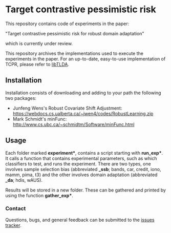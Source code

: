 # Target contrastive pessimistic risk

This repository contains code of experiments in the paper:

"Target contrastive pessimistic risk for robust domain adaptation"

which is currently under review.

This repository archives the implementations used to execute the experiments in the paper. For an up-to-date, easy-to-use implementation of TCPR, please refer to [libTLDA](https://github.com/wmkouw/libTLDA).

## Installation

Installation consists of downloading and adding to your path the following two packages:

- Junfeng Wens's Robust Covariate Shift Adjustment: https://webdocs.cs.ualberta.ca/~jwen4/codes/RobustLearning.zip
- Mark Schmidt's minFunc: http://www.cs.ubc.ca/~schmidtm/Software/minFunc.html

## Usage

Each folder marked __experiment\*__, contains a script starting with __run_exp\*__. It calls a function that contains experimental parameters, such as which classifiers to test, and runs the experiment. There are two types, one involves sample selection bias (abbreviated __\_ssb__; bands, car, credit, iono, mamm, pima, t3) and the other involves domain adaptation (abbreviated __\_da__; hdis, wAUS).

Results will be stored in a new folder. These can be gathered and printed by using the function __gather_exp\*__.

### Contact

Questions, bugs, and general feedback can be submitted to the [issues tracker](https://github.com/wmkouw/tcpr/issues).